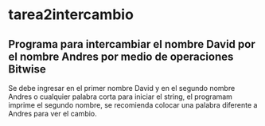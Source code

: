 # tarea2intercambio
Programa para intercambiar el nombre David por el nombre Andres por medio de operaciones Bitwise
--------------------
Se debe ingresar en el primer nombre David y en el segundo nombre Andres o cualquier palabra corta para iniciar el string, el programam imprime el segundo nombre, se recomienda colocar una palabra diferente a Andres para ver el cambio.
